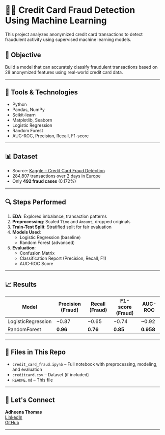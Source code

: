 # 🕵️‍♀️ Credit Card Fraud Detection Using Machine Learning

This project analyzes anonymized credit card transactions to detect fraudulent activity using supervised machine learning models.

## 📌 Objective
Build a model that can accurately classify fraudulent transactions based on 28 anonymized features using real-world credit card data.

---

## 🧰 Tools & Technologies
- Python
- Pandas, NumPy
- Scikit-learn
- Matplotlib, Seaborn
- Logistic Regression
- Random Forest
- AUC-ROC, Precision, Recall, F1-score

---

## 📊 Dataset
- Source: [Kaggle – Credit Card Fraud Detection](https://www.kaggle.com/datasets/mlg-ulb/creditcardfraud)
- 284,807 transactions over 2 days in Europe
- Only **492 fraud cases** (0.172%)

---

## 🔍 Steps Performed
1. **EDA**: Explored imbalance, transaction patterns
2. **Preprocessing**: Scaled `Time` and `Amount`, dropped originals
3. **Train-Test Split**: Stratified split for fair evaluation
4. **Models Used**:
   - Logistic Regression (baseline)
   - Random Forest (advanced)
5. **Evaluation**:
   - Confusion Matrix
   - Classification Report (Precision, Recall, F1)
   - AUC-ROC Score

---

## 📈 Results

| Model              | Precision (Fraud) | Recall (Fraud) | F1-score (Fraud) | AUC-ROC |
|-------------------|------------------|----------------|------------------|---------|
| LogisticRegression| ~0.87            | ~0.65          | ~0.74            | ~0.92   |
| RandomForest       | **0.96**         | **0.76**       | **0.85**         | **0.958** |

---

## 📁 Files in This Repo
- `credit_card_fraud.ipynb` – Full notebook with preprocessing, modeling, and evaluation
- `creditcard.csv` – Dataset (if included)
- `README.md` – This file

---

## 🤝 Let's Connect
**Adheena Thomas**  
[LinkedIn](https://www.linkedin.com/in/adheenathomas2002)  
[GitHub](https://github.com/Adheenaa123)

---

